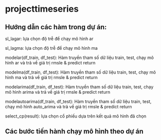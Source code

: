 # projecttimeseries
## Hướng dẫn các hàm trong dự án:
sl_lagar: lựa chọn độ trễ để chạy mô hình ar

sl_lagma: lựa chọn độ trễ để chạy mô hình ma

modelar(df_train, df_test): Hàm truyền tham số dữ liệu train, test, chạy mô hình ar và trả về giá trị rmsle & predict return

modelma(df_train, df_test): Hàm truyền tham số dữ liệu train, test, chạy mô hình ma và trả về giá trị rmsle & predict return

modelarima(df_train, df_test): Hàm truyền tham số dữ liệu train, test, chạy mô hình arima và trả về giá trị rmsle & predict return

modelautoarima(df_train, df_test): Hàm truyền tham số dữ liệu train, test, chạy mô hình auto_arima và trả về giá trị rmsle & predict return

select_cp(result): lựa chọn cổ phiếu dựa trên kết quả mô hình đã chọn

## Các bước tiến hành chạy mô hình theo dự án
